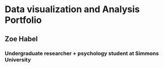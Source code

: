 # Data visualization and Analysis Portfolio
## Zoe Habel
### Undergraduate researcher + psychology student at Simmons University
